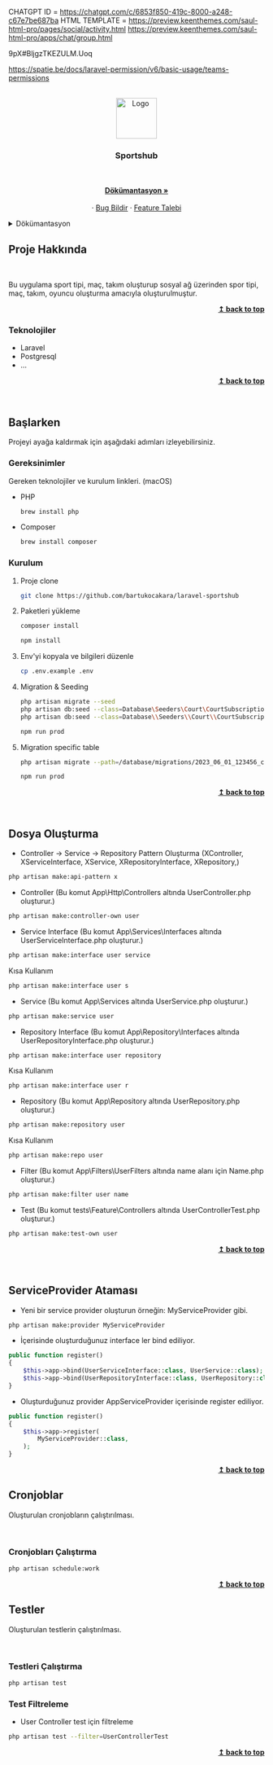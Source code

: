 CHATGPT ID = https://chatgpt.com/c/6853f850-419c-8000-a248-c67e7be687ba
HTML TEMPLATE = 
https://preview.keenthemes.com/saul-html-pro/pages/social/activity.html
https://preview.keenthemes.com/saul-html-pro/apps/chat/group.html

9pX#BljgzTKEZULM.Uoq

https://spatie.be/docs/laravel-permission/v6/basic-usage/teams-permissions
<a name="readme-top"></a>

<!-- PROJECT LOGO -->
<br />
<div align="center">
    <img src="public/images/logo-color.png" alt="Logo" width="80" height="80">
  <h3 align="center">Sportshub</h3>

  <p align="center">
    <br />
    <br />
    <a href=""><strong>Dökümantasyon »</strong></a>
    <br />
    <br />
    ·
    <a href="">Bug Bildir</a>
    ·
    <a href="">Feature Talebi</a>
  </p>
</div>

<!-- TABLE OF CONTENTS -->
<details>
  <summary>Dökümantasyon</summary>
  <ol>
    <li>
      <a href="#proje-hakkinda">Proje Hakkında</a>
        <ul>
            <li><a href="#teknolojiler">Teknolojiler</a></li>
        </ul>
    </li>
    <li>
        <a href="#baslarken">Başlarken</a>
        <ul>
            <li><a href="#gereksinimler">Gereksinimler</a></li>
            <li><a href="#kurulum">Kurulum</a></li>
        </ul>
    </li>
    <li><a href="#dosya-olusturma">Dosya Oluşturma</a></li>
    <li><a href="#serviceProvider-atamasi">ServiceProvider Ataması</a></li>
    <li><a href="#cronjob-calistirma">Cronjoblar</a></li>
    <li>
        <a href="#testler">Testler</a>
        <ul>
            <li><a href="#testleri-calistirma">Testleri Çalıştırma</a></li>
            <li><a href="#test-filtreleme">Test Filtreleme</a></li>
        </ul>
    </li>
    <li>
        <a href="http://findeks.test/api/docs">Api Dökümantasyon</a>
    </li>
  </ol>
</details>

<!-- ABOUT THE PROJECT -->
## Proje Hakkında

<a name="proje-hakkinda"></a>
<br />

Bu uygulama sport tipi, maç, takım oluşturup sosyal ağ üzerinden spor tipi, maç, takım, oyuncu oluşturma amacıyla oluşturulmuştur.

<div align="right"><b><a href="#readme-top">↥ back to top</a></b></div>

### Teknolojiler

* Laravel
* Postgresql
* ...

<div align="right"><b><a href="#readme-top">↥ back to top</a></b></div>

<!-- GETTING STARTED -->

<a name="baslarken"></a>
<br />

## Başlarken

Projeyi ayağa kaldırmak için aşağıdaki adımları izleyebilirsiniz.

### Gereksinimler

Gereken teknolojiler ve kurulum linkleri. (macOS)
* PHP

  ```sh
  brew install php
  ```
* Composer

  ```sh
  brew install composer
  ```

### Kurulum

1. Proje clone

   ```sh
   git clone https://github.com/bartukocakara/laravel-sportshub
   ```
2. Paketleri yükleme

   ```sh
   composer install
   ```
   ```sh
   npm install
   ```
3. Env'yi kopyala ve bilgileri düzenle

   ```sh
   cp .env.example .env
   ```
4. Migration & Seeding

   ```sh
   php artisan migrate --seed
   php artisan db:seed --class=Database\Seeders\Court\CourtSubscriptionOwnerSeeder (WINDOWS)
   php artisan db:seed --class=Database\\Seeders\\Court\\CourtSubscriptionSeeder (MAC)  
   ```
   ```sh
   npm run prod
   ```
5. Migration specific table

   ```sh
   php artisan migrate --path=/database/migrations/2023_06_01_123456_create_table_name.php
   ```
   ```sh
   npm run prod
   ```

<div align="right"><b><a href="#readme-top">↥ back to top</a></b></div>

<a name="dosya-olusturma"></a>
<br />

## Dosya Oluşturma
* Controller -> Service -> Repository Pattern Oluşturma 
(XController, XServiceInterface, XService, XRepositoryInterface, XRepository,)
```sh
php artisan make:api-pattern x
```

* Controller (Bu komut App\Http\Controllers altında UserController.php oluşturur.)
```sh
php artisan make:controller-own user
```
* Service Interface (Bu komut App\Services\Interfaces altında UserServiceInterface.php oluşturur.)
```sh
php artisan make:interface user service
```
Kısa Kullanım
```sh
php artisan make:interface user s
```
* Service (Bu komut App\Services altında UserService.php oluşturur.)
```sh
php artisan make:service user
```
* Repository Interface (Bu komut App\Repository\Interfaces altında UserRepositoryInterface.php oluşturur.)
```sh
php artisan make:interface user repository
```
Kısa Kullanım
```sh
php artisan make:interface user r
```
* Repository (Bu komut App\Repository altında UserRepository.php oluşturur.)
```sh
php artisan make:repository user
```
Kısa Kullanım
```sh
php artisan make:repo user
```
* Filter (Bu komut App\Filters\UserFilters altında name alanı için Name.php oluşturur.)
```sh
php artisan make:filter user name
```
* Test (Bu komut tests\Feature\Controllers altında UserControllerTest.php oluşturur.)
```sh
php artisan make:test-own user
```

<div align="right"><b><a href="#readme-top">↥ back to top</a></b></div>

<a name="serviceProvider-atamasi"></a>
<br />

## ServiceProvider Ataması
* Yeni bir service provider oluşturun örneğin: MyServiceProvider gibi.
```sh
php artisan make:provider MyServiceProvider
```
* İçerisinde oluşturduğunuz interface ler bind ediliyor.
```php
public function register()
{
    $this->app->bind(UserServiceInterface::class, UserService::class);
    $this->app->bind(UserRepositoryInterface::class, UserRepository::class);
}
```
* Oluşturduğunuz provider AppServiceProvider içerisinde register ediliyor.
```php
public function register()
{
    $this->app->register(
        MyServiceProvider::class,
    );
}
```

<div align="right"><b><a href="#readme-top">↥ back to top</a></b></div>

## Cronjoblar

Oluşturulan cronjobların çalıştırılması.

<a name="cronjob-calistirma"></a>
<br />

### Cronjobları Çalıştırma
```sh
php artisan schedule:work
```

<div align="right"><b><a href="#readme-top">↥ back to top</a></b></div>

## Testler

Oluşturulan testlerin çalıştırılması.

<a name="testleri-calistirma"></a>
<br />

### Testleri Çalıştırma
```sh
php artisan test
```

### Test Filtreleme
* User Controller test için filtreleme
```sh
php artisan test --filter=UserControllerTest
```

<div align="right"><b><a href="#readme-top">↥ back to top</a></b></div>
